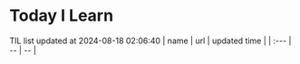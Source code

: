# Today I Learn 
TIL list updated at 2024-08-18 02:06:40
| name | url | updated time |
| :--- | -- | -- |
